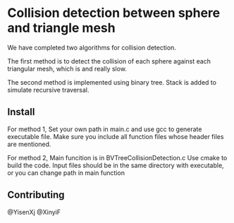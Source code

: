 # Collision detection between sphere and triangle mesh
We have completed two algorithms for collision detection. 

The first method is to detect the collision of each sphere against each triangular mesh, which is and really slow. 

The second method is implemented using binary tree. Stack is added to simulate recursive traversal. 


## Install 
For method 1,
Set your own path in main.c and use gcc to generate executable file.
Make sure you include all function files whose header files are mentioned.

For method 2,
Main funcition is in BVTreeCollisionDetection.c
Use cmake to build the code. Input files should be in the same directory with executable, or you can change path in main function 

## Contributing
@YisenXj
@XinyiF

